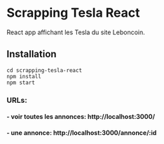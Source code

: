 # Scrapping Tesla React

React app affichant les Tesla du site Leboncoin.

## Installation

```
cd scrapping-tesla-react
npm install
npm start
```

### URLs:

#### - voir toutes les annonces: http://localhost:3000/
#### - une annonce: http://localhost:3000/annonce/:id

